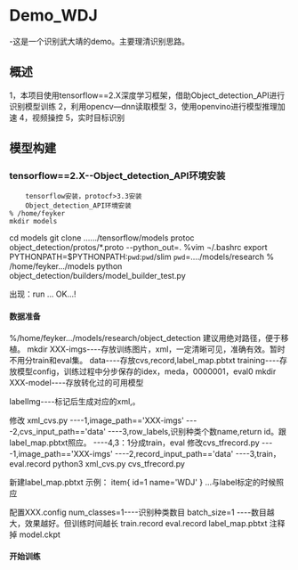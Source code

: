 # Demo_WDJ
-这是一个识别武大靖的demo。主要理清识别思路。
## 概述
1，本项目使用tensorflow==2.X深度学习框架，借助Object_detection_API进行识别模型训练
2，利用opencv—dnn读取模型
3，使用openvino进行模型推理加速
4，视频操控
5，实时目标识别
## 模型构建
### tensorflow==2.X--Object_detection_API环境安装
		tensorflow安装，protocf>3.3安装
		Object_detection_API环境安装
	% /home/feyker
	mkdir models
cd models
git clone ....../tensorflow/models
protoc object_detection/protos/*.proto --python_out=.
%vim ¬/.bashrc
export PYTHONPATH=$PYTHONPATH:`pwd`:`pwd`/slim
`pwd`=..../models/research
% /home/feyker.../models
python object_detection/builders/model_builder_test.py

出现：run ...  OK...!
#### 数据准备
%/home/feyker.../models/research/object_detection
建议用绝对路径，便于移植。
mkdir   XXX-imgs----存放训练图片，xml，一定清晰可见，准确有效。暂时不用分train和eval集。
            data----存放cvs,record,label_map.pbtxt
        training----存放模型config，训练过程中分步保存的idex，meda，0000001，eval0
mkdir  XXX-model----存放转化过的可用模型

labelImg----标记后生成对应的xml,。

修改     xml_cvs.py ----1,image_path=='XXX-imgs'
                   ----2,cvs_input_path=='data'
                   ----3,row_labels,识别种类个数name,return id。跟label_map.pbtxt照应。
                   ----4,3：1分成train，eval
修改cvs_tfrecord.py ----1,image_path=='XXX-imgs'
                   ----2,record_input_path=='data'
                   ----3,train，eval.record
python3 xml_cvs.py cvs_tfrecord.py

新建label_map.pbtxt
示例：
item{
  id=1
  name='WDJ'
}
...与label标定的时候照应

配置XXX.config
num_classes=1----识别种类数目
batch_size=1 ----数目越大，效果越好。但训练时间越长
train.record
eval.record
label_map.pbtxt
注释掉  model.ckpt

#### 开始训练

